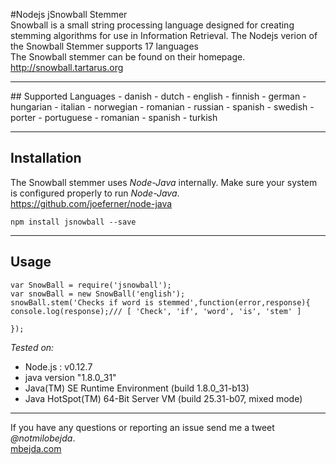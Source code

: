 #Nodejs jSnowball Stemmer<br/>
Snowball is a small string processing language designed for creating stemming algorithms for use in Information Retrieval. The Nodejs verion of the Snowball Stemmer supports 17 languages <br>
The Snowball stemmer can be found on their homepage. http://snowball.tartarus.org
<hr>
## Supported Languages 
- danish
- dutch
- english
- finnish
- german
- hungarian
- italian
- norwegian
- romanian
- russian
- spanish
- swedish
- porter
- portuguese
- romanian
- spanish
- turkish
<hr>

## Installation
The Snowball stemmer uses *Node-Java* internally. Make sure your system is configured properly to run *Node-Java*.
https://github.com/joeferner/node-java<br>

```
npm install jsnowball --save
```

<hr>

## Usage


```
var SnowBall = require('jsnowball');
var snowBall = new SnowBall('english');
snowBall.stem('Checks if word is stemmed',function(error,response){
console.log(response);/// [ 'Check', 'if', 'word', 'is', 'stem' ]

});
```
*Tested on:*
- Node.js : v0.12.7
- java version "1.8.0_31"
- Java(TM) SE Runtime Environment (build 1.8.0_31-b13)
- Java HotSpot(TM) 64-Bit Server VM (build 25.31-b07, mixed mode)




<hr>

If you have any questions or reporting an issue send me a tweet  *@notmilobejda*.<br>
[mbejda.com](http://mbejda.com)
